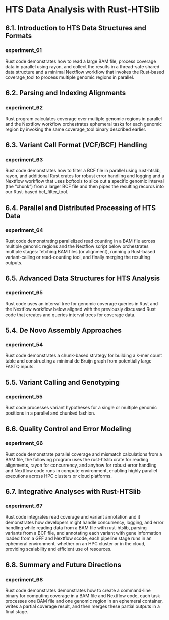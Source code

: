 # HTS Data Analysis with Rust-HTSlib

## 6.1. Introduction to HTS Data Structures and Formats

### experiment_61
Rust code demonstrates how to read a large BAM file, process coverage data in parallel using rayon, and collect the results in a thread-safe shared data structure and a minimal Nextflow workflow that invokes the Rust-based coverage_tool to process multiple genomic regions in parallel.


## 6.2. Parsing and Indexing Alignments

### experiment_62
Rust program calculates coverage over multiple genomic regions in parallel and the Nextflow workflow orchestrates ephemeral tasks for each genomic region by invoking the same coverage_tool binary described earlier.

## 6.3. Variant Call Format (VCF/BCF) Handling

### experiment_63
Rust code demonstrates how to filter a BCF file in parallel using rust-htslib, rayon, and additional Rust crates for robust error handling and logging and a Nextflow workflow that uses bcftools to slice out a specific genomic interval (the “chunk”) from a larger BCF file and then pipes the resulting records into our Rust-based bcf_filter_tool. 

## 6.4. Parallel and Distributed Processing of HTS Data

### experiment_64
Rust code demonstrating parallelized read counting in a BAM file across multiple genomic regions and the Nextflow script below orchestrates multiple stages: fetching BAM files (or alignment), running a Rust-based variant-calling or read-counting tool, and finally merging the resulting outputs.

## 6.5. Advanced Data Structures for HTS Analysis

### experiment_65
Rust code uses an interval tree for genomic coverage queries in Rust and the Nextflow workflow below aligned with the previously discussed Rust code that creates and queries interval trees for coverage data.

## 5.4. De Novo Assembly Approaches

### experiment_54
Rust code demonstrates a chunk-based strategy for building a k-mer count table and constructing a minimal de Bruijn graph from potentially large FASTQ inputs.

## 5.5. Variant Calling and Genotyping

### experiment_55
Rust code processes variant hypotheses for a single or multiple genomic positions in a parallel and chunked fashion. 
 
## 6.6. Quality Control and Error Modeling

### experiment_66
Rust code demonstrate parallel coverage and mismatch calculations from a BAM file, the following program uses the rust-htslib crate for reading alignments, rayon for concurrency, and anyhow for robust error handling and Nextflow code runs in compute environment, enabling highly parallel executions across HPC clusters or cloud platforms.

## 6.7. Integrative Analyses with Rust-HTSlib

### experiment_67
Rust code integrates read coverage and variant annotation and it demonstrates how developers might handle concurrency, logging, and error handling while reading data from a BAM file with rust-htslib, parsing variants from a BCF file, and annotating each variant with gene information loaded from a GFF and Nextflow scode, each pipeline stage runs in an ephemeral environment, whether on an HPC cluster or in the cloud, providing scalability and efficient use of resources. 

## 6.8. Summary and Future Directions

### experiment_68
Rust code demonstrates demonstrates how to create a command-line binary for computing coverage in a BAM file and Nextflow code, each task processes one BAM file and one genomic region in an ephemeral container, writes a partial coverage result, and then merges these partial outputs in a final stage.
